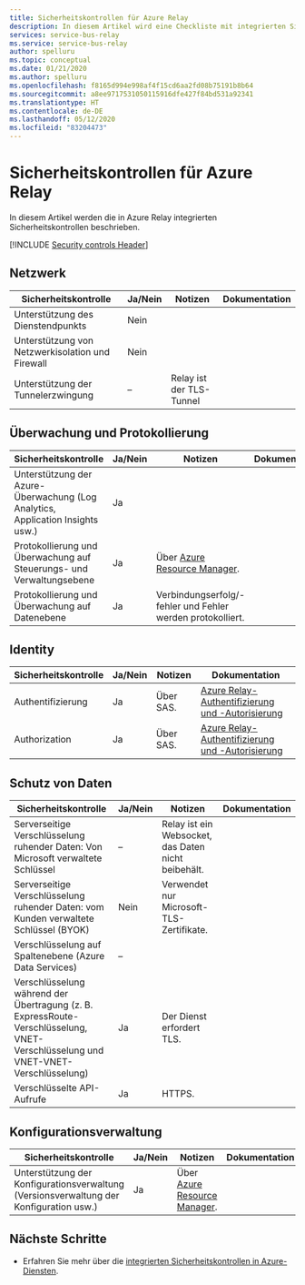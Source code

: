 ```yaml
---
title: Sicherheitskontrollen für Azure Relay
description: In diesem Artikel wird eine Checkliste mit integrierten Sicherheitskontrollen für die Überprüfung von Azure Relay bereitgestellt.
services: service-bus-relay
ms.service: service-bus-relay
author: spelluru
ms.topic: conceptual
ms.date: 01/21/2020
ms.author: spelluru
ms.openlocfilehash: f8165d994e998af4f15cd6aa2fd08b75191b8b64
ms.sourcegitcommit: a8ee9717531050115916dfe427f84bd531a92341
ms.translationtype: HT
ms.contentlocale: de-DE
ms.lasthandoff: 05/12/2020
ms.locfileid: "83204473"
---
```

# <a name="security-controls-for-azure-relay"></a>Sicherheitskontrollen für Azure Relay

In diesem Artikel werden die in Azure Relay integrierten Sicherheitskontrollen beschrieben.

[!INCLUDE [Security controls Header](../../includes/security-controls-header.md)]

## <a name="network"></a>Netzwerk

| Sicherheitskontrolle | Ja/Nein | Notizen | Dokumentation |
|---|---|--|--|
| Unterstützung des Dienstendpunkts| Nein |  |   |
| Unterstützung von Netzwerkisolation und Firewall| Nein |  |   |
| Unterstützung der Tunnelerzwingung| – | Relay ist der TLS-Tunnel  |   |

## <a name="monitoring--logging"></a>Überwachung und Protokollierung

| Sicherheitskontrolle | Ja/Nein | Notizen| Dokumentation |
|---|---|--|--|
| Unterstützung der Azure-Überwachung (Log Analytics, Application Insights usw.)| Ja | |   |
| Protokollierung und Überwachung auf Steuerungs- und Verwaltungsebene| Ja | Über [Azure Resource Manager](../azure-resource-manager/index.yml). |   |
| Protokollierung und Überwachung auf Datenebene| Ja | Verbindungserfolg/-fehler und Fehler werden protokolliert.  |   |

## <a name="identity"></a>Identity

| Sicherheitskontrolle | Ja/Nein | Notizen| Dokumentation |
|---|---|--|--|
| Authentifizierung| Ja | Über SAS. | [Azure Relay-Authentifizierung und -Autorisierung](relay-authentication-and-authorization.md) |
| Authorization|  Ja | Über SAS. | [Azure Relay-Authentifizierung und -Autorisierung](relay-authentication-and-authorization.md) |

## <a name="data-protection"></a>Schutz von Daten

| Sicherheitskontrolle | Ja/Nein | Notizen | Dokumentation |
|---|---|--|--|
| Serverseitige Verschlüsselung ruhender Daten: Von Microsoft verwaltete Schlüssel |  – | Relay ist ein Websocket, das Daten nicht beibehält. |   |
| Serverseitige Verschlüsselung ruhender Daten: vom Kunden verwaltete Schlüssel (BYOK) | Nein | Verwendet nur Microsoft-TLS-Zertifikate.  |   |
| Verschlüsselung auf Spaltenebene (Azure Data Services)| – | |   |
| Verschlüsselung während der Übertragung (z. B. ExpressRoute-Verschlüsselung, VNET-Verschlüsselung und VNET-VNET-Verschlüsselung)| Ja | Der Dienst erfordert TLS. |   |
| Verschlüsselte API-Aufrufe| Ja | HTTPS. |


## <a name="configuration-management"></a>Konfigurationsverwaltung

| Sicherheitskontrolle | Ja/Nein | Notizen| Dokumentation |
|---|---|--|--|
| Unterstützung der Konfigurationsverwaltung (Versionsverwaltung der Konfiguration usw.)| Ja | Über [Azure Resource Manager](../azure-resource-manager/index.yml).|   |

## <a name="next-steps"></a>Nächste Schritte

- Erfahren Sie mehr über die [integrierten Sicherheitskontrollen in Azure-Diensten](../security/fundamentals/security-controls.md).